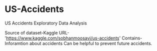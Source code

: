 # US-Accidents
US Accidents Exploratory Data Analysis

Source of dataset-Kaggle
URL-'https://www.kaggle.com/sobhanmoosavi/us-accidents'
Contains-Inforamtion about accidents
Can be helpful to prevent future accidents.
